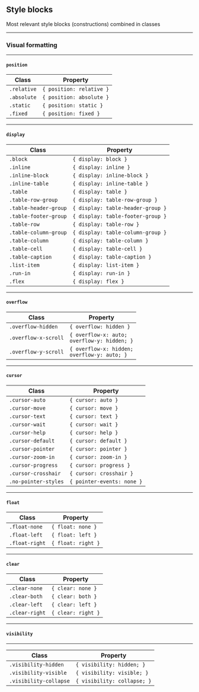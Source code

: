 ## Style blocks

Most relevant style blocks (constructions) combined in classes

---

### Visual formatting

---

#### `position`

Class | Property
------|---------
`.relative` | `{ position: relative }`
`.absolute` | `{ position: absolute }`
`.static`   | `{ position: static }`
`.fixed`    | `{ position: fixed }`

---

#### `display`

Class | Property
------|---------
`.block`              | `{ display: block }`
`.inline`             | `{ display: inline }`
`.inline-block`       | `{ display: inline-block }`
`.inline-table`       | `{ display: inline-table }`
`.table`              | `{ display: table }`
`.table-row-group`    | `{ display: table-row-group }`
`.table-header-group` | `{ display: table-header-group }`
`.table-footer-group` | `{ display: table-footer-group }`
`.table-row`          | `{ display: table-row }`
`.table-column-group` | `{ display: table-column-group }`
`.table-column`       | `{ display: table-column }`
`.table-cell`         | `{ display: table-cell }`
`.table-caption`      | `{ display: table-caption }`
`.list-item`          | `{ display: list-item }`
`.run-in`             | `{ display: run-in }`
`.flex`               | `{ display: flex }`

---

#### `overflow`

Class | Property
------|---------
`.overflow-hidden`   | `{ overflow: hidden }`
`.overflow-x-scroll` | `{ overflow-x: auto;` <br /> `overflow-y: hidden; }`
`.overflow-y-scroll` | `{ overflow-x: hidden;` <br /> `overflow-y: auto; }`

---

#### `cursor`

Class | Property
------|---------
`.cursor-auto`       | `{ cursor: auto }`
`.cursor-move`       | `{ cursor: move }`
`.cursor-text`       | `{ cursor: text }`
`.cursor-wait`       | `{ cursor: wait }`
`.cursor-help`       | `{ cursor: help }`
`.cursor-default`    | `{ cursor: default }`
`.cursor-pointer`    | `{ cursor: pointer }`
`.cursor-zoom-in`    | `{ cursor: zoom-in }`
`.cursor-progress`   | `{ cursor: progress }`
`.cursor-crosshair`  | `{ cursor: crosshair }`
`.no-pointer-styles` | `{ pointer-events: none }`

---

#### `float`

Class | Property
------|---------
`.float-none`  | `{ float: none }`
`.float-left`  | `{ float: left }`
`.float-right` | `{ float: right }`

---

#### `clear`

Class | Property
------|---------
`.clear-none`  | `{ clear: none }`
`.clear-both`  | `{ clear: both }`
`.clear-left`  | `{ clear: left }`
`.clear-right` | `{ clear: right }`

---

#### `visibility`

---

Class | Property
------|---------
`.visibility-hidden`   | `{ visibility: hidden; }`
`.visibility-visible`  | `{ visibility: visible; }`
`.visibility-collapse` | `{ visibility: collapse; }`
